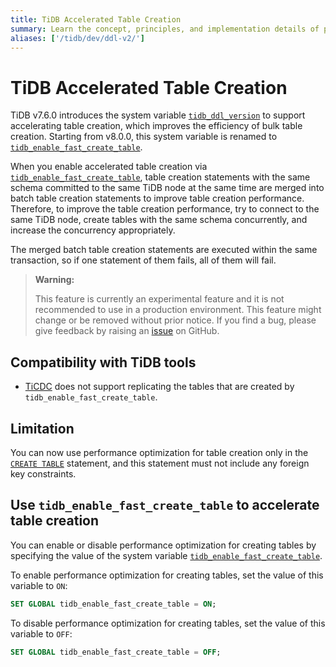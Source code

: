 ```yaml
---
title: TiDB Accelerated Table Creation
summary: Learn the concept, principles, and implementation details of performance optimization for creating tables in TiDB.
aliases: ['/tidb/dev/ddl-v2/']
---
```


# TiDB Accelerated Table Creation

TiDB v7.6.0 introduces the system variable [`tidb_ddl_version`](https://docs.pingcap.com/tidb/v7.6/system-variables#tidb_enable_fast_create_table-new-in-v800) to support accelerating table creation, which improves the efficiency of bulk table creation. Starting from v8.0.0, this system variable is renamed to [`tidb_enable_fast_create_table`](/system-variables.md#tidb_enable_fast_create_table-new-in-v800).

When you enable accelerated table creation via [`tidb_enable_fast_create_table`](/system-variables.md#tidb_enable_fast_create_table-new-in-v800), table creation statements with the same schema committed to the same TiDB node at the same time are merged into batch table creation statements to improve table creation performance. Therefore, to improve the table creation performance, try to connect to the same TiDB node, create tables with the same schema concurrently, and increase the concurrency appropriately.

The merged batch table creation statements are executed within the same transaction, so if one statement of them fails, all of them will fail.

> **Warning:**
>
> This feature is currently an experimental feature and it is not recommended to use in a production environment. This feature might change or be removed without prior notice. If you find a bug, please give feedback by raising an [issue](https://github.com/pingcap/tidb/issues) on GitHub.

## Compatibility with TiDB tools

- [TiCDC](https://docs.pingcap.com/tidb/stable/ticdc-overview) does not support replicating the tables that are created by `tidb_enable_fast_create_table`.

## Limitation

You can now use performance optimization for table creation only in the [`CREATE TABLE`](/sql-statements/sql-statement-create-table.md) statement, and this statement must not include any foreign key constraints.

## Use `tidb_enable_fast_create_table` to accelerate table creation

You can enable or disable performance optimization for creating tables by specifying the value of the system variable [`tidb_enable_fast_create_table`](/system-variables.md#tidb_enable_fast_create_table-new-in-v800).

To enable performance optimization for creating tables, set the value of this variable to `ON`:

```sql
SET GLOBAL tidb_enable_fast_create_table = ON;
```

To disable performance optimization for creating tables, set the value of this variable to `OFF`:

```sql
SET GLOBAL tidb_enable_fast_create_table = OFF;
```
